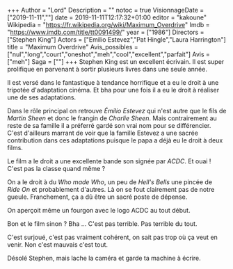 +++
Author = "Lord"
Description = ""
notoc = true
VisionnageDate = ["2019-11-11",""]
date = 2019-11-11T12:17:32+01:00
editor = "kakoune"
Wikipedia = "https://fr.wikipedia.org/wiki/Maximum_Overdrive"
Imdb = "https://www.imdb.com/title/tt0091499/"
year = ["1986"]
Directors = ["Stephen King"]
Actors = ["Emilio Estevez","Pat Hingle","Laura Harrington"]
title = "Maximum Overdrive"
Avis_possibles = ["nul","long","court","oneshot","meh","cool","excellent","parfait"]
Avis = ["meh"] 
Saga = [""]
+++
Stephen King est un excellent écrivain.
Il est super prolifique en parvenant à sortir plusieurs livres dans une seule année.

Il est versé dans le fantastique à tendance horrifique et a eu le droit à une tripotée d'adaptation cinéma.
Et bha pour une fois il a eu le droit à réaliser une de ses adaptations.

Dans le rôle principal on retrouve *Émilio Estevez* qui n'est autre que le fils de *Martin Sheen* et donc le frangin de *Charlie Sheen*.
Mais contrairement au reste de sa famille il a préferré gardé son vrai nom pour se différencier.
C'est d'ailleurs marrant de voir que la famille Estevez a une sacrée contribution dans ces adaptations puisque le papa a déjà eu le droit à deux films.

Le film a le droit a une excellente bande son signée par *ACDC*.
Et ouai !
C'est pas la classe quand même ?

On a le droit à du *Who made Who*, un peu de *Hell's Bells* une pincée de *Ride On* et probablement d'autres.
Là on se fout clairement pas de notre gueule.
Franchement, ça a dû être un sacré poste de dépense.

On aperçoit même un fourgon avec le logo ACDC au tout début.

Bon et le film sinon ?
Bha … 
C'est pas terrible.
Pas terrible du tout.

C'est surjoué, c'est pas vraiment cohérent, on sait pas trop où ça veut en venir.
Non c'est mauvais c'est tout.

Désolé Stephen, mais lache la caméra et garde ta machine à écrire.
